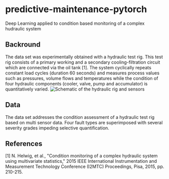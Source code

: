 # predictive-maintenance-pytorch
Deep Learning applied to condition based monitoring of a complex hudraulic system

## Backround
The data set was experimentally obtained with a hydraulic test rig. This test rig consists of a primary working and a secondary cooling-filtration circuit which are connected via the oil tank [1]. The system cyclically repeats constant load cycles (duration 60 seconds) and measures process values such as pressures, volume flows and temperatures while the condition of four hydraulic components (cooler, valve, pump and accumulator) is quantitatively varied. 
![Schematic of the hydraulic rig and sensors](images/Schematic)

## Data
The data set addresses the condition assessment of a hydraulic test rig based on multi sensor data. Four fault types are superimposed with several severity grades impeding selective quantification.

## References 
[1] N. Helwig, et al., "Condition monitoring of a complex hydraulic system using multivariate statistics," 2015 IEEE International Instrumentation and Measurement Technology Conference (I2MTC) Proceedings, Pisa, 2015, pp. 210-215.
